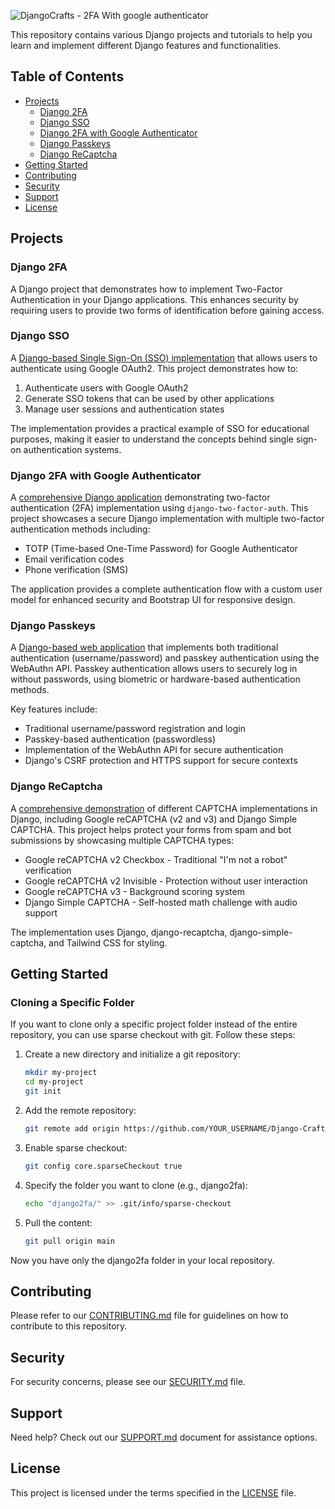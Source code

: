![DjangoCrafts - 2FA With google authenticator](https://github.com/user-attachments/assets/a2d49ed9-279a-41b3-8112-544564efa4fa)

This repository contains various Django projects and tutorials to help you learn and implement different Django features and functionalities.

## Table of Contents

- [Projects](#projects)
  - [Django 2FA](#django-2fa)
  - [Django SSO](#django-sso)
  - [Django 2FA with Google Authenticator](#django-2fa-with-google-authenticator)
  - [Django Passkeys](#django-passkeys)
  - [Django ReCaptcha](#django-recaptcha)
- [Getting Started](#getting-started)
- [Contributing](#contributing)
- [Security](#security)
- [Support](#support)
- [License](#license)

## Projects

### Django 2FA

A Django project that demonstrates how to implement Two-Factor Authentication in your Django applications. This enhances security by requiring users to provide two forms of identification before gaining access.

### Django SSO

A [Django-based Single Sign-On (SSO) implementation](./django_sso/) that allows users to authenticate using Google OAuth2. This project demonstrates how to:

1. Authenticate users with Google OAuth2
2. Generate SSO tokens that can be used by other applications
3. Manage user sessions and authentication states

The implementation provides a practical example of SSO for educational purposes, making it easier to understand the concepts behind single sign-on authentication systems.

### Django 2FA with Google Authenticator

A [comprehensive Django application](./django2fa/) demonstrating two-factor authentication (2FA) implementation using `django-two-factor-auth`. This project showcases a secure Django implementation with multiple two-factor authentication methods including:

- TOTP (Time-based One-Time Password) for Google Authenticator
- Email verification codes
- Phone verification (SMS)

The application provides a complete authentication flow with a custom user model for enhanced security and Bootstrap UI for responsive design.

### Django Passkeys

A [Django-based web application](./django-passkeys/) that implements both traditional authentication (username/password) and passkey authentication using the WebAuthn API. Passkey authentication allows users to securely log in without passwords, using biometric or hardware-based authentication methods.

Key features include:
- Traditional username/password registration and login
- Passkey-based authentication (passwordless)
- Implementation of the WebAuthn API for secure authentication
- Django's CSRF protection and HTTPS support for secure contexts

### Django ReCaptcha

A [comprehensive demonstration](./django_recaptcha/) of different CAPTCHA implementations in Django, including Google reCAPTCHA (v2 and v3) and Django Simple CAPTCHA. This project helps protect your forms from spam and bot submissions by showcasing multiple CAPTCHA types:

- Google reCAPTCHA v2 Checkbox - Traditional "I'm not a robot" verification
- Google reCAPTCHA v2 Invisible - Protection without user interaction
- Google reCAPTCHA v3 - Background scoring system
- Django Simple CAPTCHA - Self-hosted math challenge with audio support

The implementation uses Django, django-recaptcha, django-simple-captcha, and Tailwind CSS for styling.

## Getting Started

### Cloning a Specific Folder

If you want to clone only a specific project folder instead of the entire repository, you can use sparse checkout with git. Follow these steps:

1. Create a new directory and initialize a git repository:
   ```bash
   mkdir my-project
   cd my-project
   git init
   ```

2. Add the remote repository:
   ```bash
   git remote add origin https://github.com/YOUR_USERNAME/Django-Crafts.git
   ```

3. Enable sparse checkout:
   ```bash
   git config core.sparseCheckout true
   ```

4. Specify the folder you want to clone (e.g., django2fa):
   ```bash
   echo "django2fa/" >> .git/info/sparse-checkout
   ```

5. Pull the content:
   ```bash
   git pull origin main
   ```

Now you have only the django2fa folder in your local repository.

## Contributing

Please refer to our [CONTRIBUTING.md](CONTRIBUTING.md) file for guidelines on how to contribute to this repository.

## Security

For security concerns, please see our [SECURITY.md](SECURITY.md) file.

## Support

Need help? Check out our [SUPPORT.md](SUPPORT.md) document for assistance options.

## License

This project is licensed under the terms specified in the [LICENSE](LICENSE) file.
